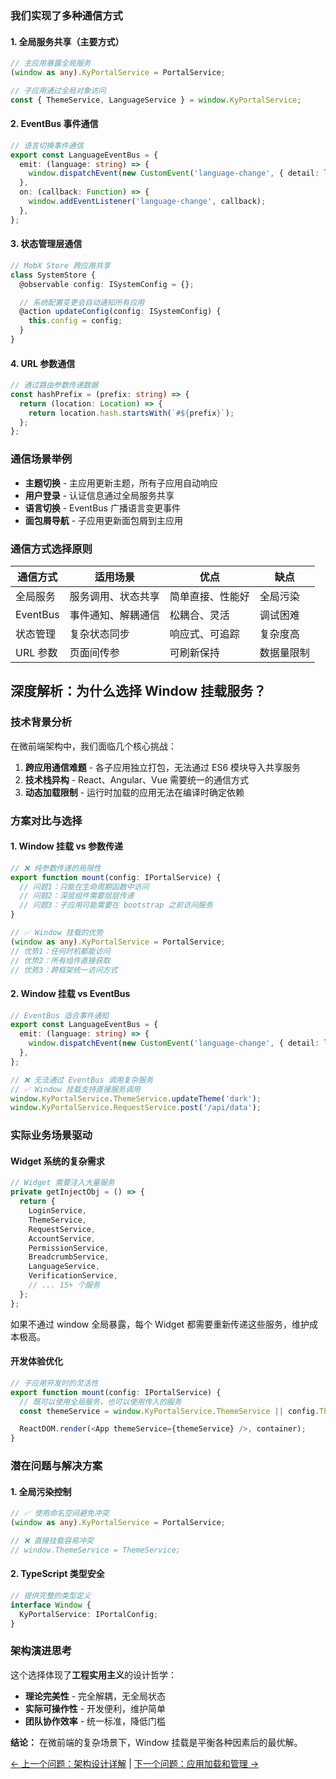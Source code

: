 
### 我们实现了多种通信方式

#### 1. 全局服务共享（主要方式）

```typescript
// 主应用暴露全局服务
(window as any).KyPortalService = PortalService;

// 子应用通过全局对象访问
const { ThemeService, LanguageService } = window.KyPortalService;
```

#### 2. EventBus 事件通信

```typescript
// 语言切换事件通信
export const LanguageEventBus = {
  emit: (language: string) => {
    window.dispatchEvent(new CustomEvent('language-change', { detail: language }));
  },
  on: (callback: Function) => {
    window.addEventListener('language-change', callback);
  },
};
```

#### 3. 状态管理层通信

```typescript
// MobX Store 跨应用共享
class SystemStore {
  @observable config: ISystemConfig = {};

  // 系统配置变更会自动通知所有应用
  @action updateConfig(config: ISystemConfig) {
    this.config = config;
  }
}
```

#### 4. URL 参数通信

```typescript
// 通过路由参数传递数据
const hashPrefix = (prefix: string) => {
  return (location: Location) => {
    return location.hash.startsWith(`#${prefix}`);
  };
};
```

### 通信场景举例

- **主题切换** - 主应用更新主题，所有子应用自动响应
- **用户登录** - 认证信息通过全局服务共享
- **语言切换** - EventBus 广播语言变更事件
- **面包屑导航** - 子应用更新面包屑到主应用

### 通信方式选择原则

| 通信方式 | 适用场景           | 优点             | 缺点       |
| -------- | ------------------ | ---------------- | ---------- |
| 全局服务 | 服务调用、状态共享 | 简单直接、性能好 | 全局污染   |
| EventBus | 事件通知、解耦通信 | 松耦合、灵活     | 调试困难   |
| 状态管理 | 复杂状态同步       | 响应式、可追踪   | 复杂度高   |
| URL 参数 | 页面间传参         | 可刷新保持       | 数据量限制 |

## 深度解析：为什么选择 Window 挂载服务？

### 技术背景分析

在微前端架构中，我们面临几个核心挑战：

1. **跨应用通信难题** - 各子应用独立打包，无法通过 ES6 模块导入共享服务
2. **技术栈异构** - React、Angular、Vue 需要统一的通信方式
3. **动态加载限制** - 运行时加载的应用无法在编译时确定依赖

### 方案对比与选择

#### 1. Window 挂载 vs 参数传递

```typescript
// ❌ 纯参数传递的局限性
export function mount(config: IPortalService) {
  // 问题1：只能在生命周期函数中访问
  // 问题2：深层组件需要层层传递
  // 问题3：子应用可能需要在 bootstrap 之前访问服务
}

// ✅ Window 挂载的优势
(window as any).KyPortalService = PortalService;
// 优势1：任何时机都能访问
// 优势2：所有组件直接获取
// 优势3：跨框架统一访问方式
```

#### 2. Window 挂载 vs EventBus

```typescript
// EventBus 适合事件通知
export const LanguageEventBus = {
  emit: (language: string) => {
    window.dispatchEvent(new CustomEvent('language-change', { detail: language }));
  },
};

// ❌ 无法通过 EventBus 调用复杂服务
// ✅ Window 挂载支持直接服务调用
window.KyPortalService.ThemeService.updateTheme('dark');
window.KyPortalService.RequestService.post('/api/data');
```

### 实际业务场景驱动

#### Widget 系统的复杂需求

```typescript
// Widget 需要注入大量服务
private getInjectObj = () => {
  return {
    LoginService,
    ThemeService,
    RequestService,
    AccountService,
    PermissionService,
    BreadcrumbService,
    LanguageService,
    VerificationService,
    // ... 15+ 个服务
  };
};
```

如果不通过 window 全局暴露，每个 Widget 都需要重新传递这些服务，维护成本极高。

#### 开发体验优化

```typescript
// 子应用开发时的灵活性
export function mount(config: IPortalService) {
  // 既可以使用全局服务，也可以使用传入的服务
  const themeService = window.KyPortalService.ThemeService || config.ThemeService;

  ReactDOM.render(<App themeService={themeService} />, container);
}
```

### 潜在问题与解决方案

#### 1. 全局污染控制

```typescript
// ✅ 使用命名空间避免冲突
(window as any).KyPortalService = PortalService;

// ❌ 直接挂载容易冲突
// window.ThemeService = ThemeService;
```

#### 2. TypeScript 类型安全

```typescript
// 提供完整的类型定义
interface Window {
  KyPortalService: IPortalConfig;
}
```

### 架构演进思考

这个选择体现了**工程实用主义**的设计哲学：

- **理论完美性** - 完全解耦，无全局状态
- **实际可操作性** - 开发便利，维护简单
- **团队协作效率** - 统一标准，降低门槛

**结论：** 在微前端的复杂场景下，Window 挂载是平衡各种因素后的最优解。

[← 上一个问题：架构设计详解](02-你们的微前端架构是如何设计的.md) | [下一个问题：应用加载和管理 →](04-微前端应用是如何加载和管理.md)
